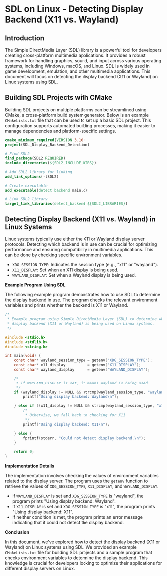 # SDL on Linux - Detecting Display Backend (X11 vs. Wayland)
## Introduction

The Simple DirectMedia Layer (SDL) library is a powerful tool for developers creating cross-platform multimedia applications. It provides a robust framework for handling graphics, sound, and input across various operating systems, including Windows, macOS, and Linux. SDL is widely used in game development, emulation, and other multimedia applications. This document will focus on detecting the display backend (X11 or Wayland) on Linux systems using SDL.

## Building SDL Projects with CMake

Building SDL projects on multiple platforms can be streamlined using CMake, a cross-platform build system generator. Below is an example `CMakeLists.txt` file that can be used to set up a basic SDL project. This configuration supports automated building processes, making it easier to manage dependencies and platform-specific settings.

```cmake
cmake_minimum_required(VERSION 3.10)
project(SDL_Display_Backend_Detection)

# Find SDL2
find_package(SDL2 REQUIRED)
include_directories(${SDL2_INCLUDE_DIRS})

# Add SDL2 library for linking
add_link_options(-lSDL2)

# Create executable
add_executable(detect_backend main.c)

# Link SDL2 library
target_link_libraries(detect_backend ${SDL2_LIBRARIES})
```

## Detecting Display Backend (X11 vs. Wayland) in Linux Systems

Linux systems typically use either the X11 or Wayland display server protocols. Detecting which backend is in use can be crucial for optimizing performance and ensuring compatibility in multimedia applications. This can be done by checking specific environment variables.

- `XDG_SESSION_TYPE`: Indicates the session type (e.g., "x11" or "wayland").
- `X11_DISPLAY`: Set when an X11 display is being used.
- `WAYLAND_DISPLAY`: Set when a Wayland display is being used.

**Example Program Using SDL**

The following example program demonstrates how to use SDL to determine the display backend in use. The program checks the relevant environment variables and prints whether the backend is X11 or Wayland.

```c
/*
 * Example program using Simple DirectMedia Layer (SDL) to determine which
 * display backend (X11 or Wayland) is being used on Linux systems.
 */

#include <stdio.h>
#include <stdlib.h>
#include <string.h>

int main(void) {
    const char* wayland_session_type = getenv("XDG_SESSION_TYPE");
    const char* x11_display          = getenv("X11_DISPLAY");
    const char* wayland_display      = getenv("WAYLAND_DISPLAY");

    /*
     * If WAYLAND_DISPLAY is set, it means Wayland is being used
     */
    if (wayland_display != NULL && strcmp(wayland_session_type, "wayland") == 0) {
        printf("Using display backend: Wayland\n");

    } else if ((x11_display != NULL && strcmp(wayland_session_type, "x11") == 0)) {
        /*
         * Otherwise, we fall back to checking for X11
         */
        printf("Using display backend: X11\n");

    } else {
        fprintf(stderr, "Could not detect display backend.\n");
    }

    return 0;
}
```

**Implementation Details**

The implementation involves checking the values of environment variables related to the display server. The program uses the `getenv` function to retrieve the values of `XDG_SESSION_TYPE`, `X11_DISPLAY`, and `WAYLAND_DISPLAY`.

- If `WAYLAND_DISPLAY` is set and `XDG_SESSION_TYPE` is "wayland", the program prints "Using display backend: Wayland".
- If `X11_DISPLAY` is set and `XDG_SESSION_TYPE` is "x11", the program prints "Using display backend: X11".
- If neither condition is met, the program prints an error message indicating that it could not detect the display backend.

**Conclusion**

In this document, we've explored how to detect the display backend (X11 or Wayland) on Linux systems using SDL. We provided an example `CMakeLists.txt` file for building SDL projects and a sample program that checks environment variables to determine the display backend. This knowledge is crucial for developers looking to optimize their applications for different display servers on Linux.
